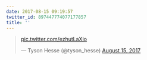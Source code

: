 ```yaml
---
date: 2017-08-15 09:19:57
twitter_id: 897447774077177857
title: ''
---
```


<blockquote class="twitter-tweet"><p lang="und" dir="ltr"> <a href="https://t.co/ezhutLaXio">pic.twitter.com/ezhutLaXio</a></p>&mdash; Tyson Hesse (@tyson_hesse) <a href="https://twitter.com/tyson_hesse/status/897300201693519872?ref_src=twsrc%5Etfw">August 15, 2017</a></blockquote>
<script async src="https://platform.twitter.com/widgets.js" charset="utf-8"></script>
